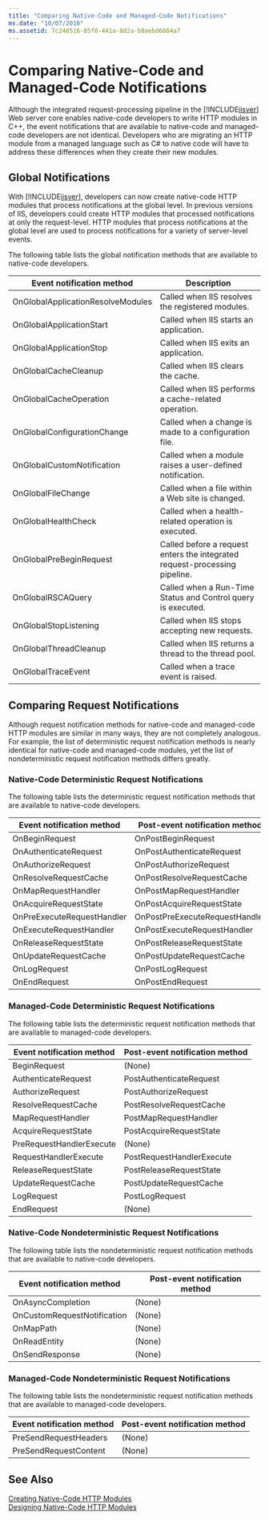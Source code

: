 ```yaml
---
title: "Comparing Native-Code and Managed-Code Notifications"
ms.date: "10/07/2016"
ms.assetid: 7c240516-85f0-441a-8d2a-b8aebd6884a7
---
```

# Comparing Native-Code and Managed-Code Notifications
Although the integrated request-processing pipeline in the [!INCLUDE[iisver](../../wmi-provider/includes/iisver-md.md)] Web server core enables native-code developers to write HTTP modules in C++, the event notifications that are available to native-code and managed-code developers are not identical. Developers who are migrating an HTTP module from a managed language such as C# to native code will have to address these differences when they create their new modules.  
  
## Global Notifications  
 With [!INCLUDE[iisver](../../wmi-provider/includes/iisver-md.md)], developers can now create native-code HTTP modules that process notifications at the global level. In previous versions of IIS, developers could create HTTP modules that processed notifications at only the request-level. HTTP modules that process notifications at the global level are used to process notifications for a variety of server-level events.  
  
 The following table lists the global notification methods that are available to native-code developers.  
  
|Event notification method|Description|  
|-------------------------------|-----------------|  
|OnGlobalApplicationResolveModules|Called when IIS resolves the registered modules.|  
|OnGlobalApplicationStart|Called when IIS starts an application.|  
|OnGlobalApplicationStop|Called when IIS exits an application.|  
|OnGlobalCacheCleanup|Called when IIS clears the cache.|  
|OnGlobalCacheOperation|Called when IIS performs a cache-related operation.|  
|OnGlobalConfigurationChange|Called when a change is made to a configuration file.|  
|OnGlobalCustomNotification|Called when a module raises a user-defined notification.|  
|OnGlobalFileChange|Called when a file within a Web site is changed.|  
|OnGlobalHealthCheck|Called when a health-related operation is executed.|  
|OnGlobalPreBeginRequest|Called before a request enters the integrated request-processing pipeline.|  
|OnGlobalRSCAQuery|Called when a Run-Time Status and Control query is executed.|  
|OnGlobalStopListening|Called when IIS stops accepting new requests.|  
|OnGlobalThreadCleanup|Called when IIS returns a thread to the thread pool.|  
|OnGlobalTraceEvent|Called when a trace event is raised.|  
  
## Comparing Request Notifications  
 Although request notification methods for native-code and managed-code HTTP modules are similar in many ways, they are not completely analogous. For example, the list of deterministic request notification methods is nearly identical for native-code and managed-code modules, yet the list of nondeterministic request notification methods differs greatly.  
  
### Native-Code Deterministic Request Notifications  
 The following table lists the deterministic request notification methods that are available to native-code developers.  
  
|Event notification method|Post-event notification method|  
|-------------------------------|-------------------------------------|  
|OnBeginRequest|OnPostBeginRequest|  
|OnAuthenticateRequest|OnPostAuthenticateRequest|  
|OnAuthorizeRequest|OnPostAuthorizeRequest|  
|OnResolveRequestCache|OnPostResolveRequestCache|  
|OnMapRequestHandler|OnPostMapRequestHandler|  
|OnAcquireRequestState|OnPostAcquireRequestState|  
|OnPreExecuteRequestHandler|OnPostPreExecuteRequestHandler|  
|OnExecuteRequestHandler|OnPostExecuteRequestHandler|  
|OnReleaseRequestState|OnPostReleaseRequestState|  
|OnUpdateRequestCache|OnPostUpdateRequestCache|  
|OnLogRequest|OnPostLogRequest|  
|OnEndRequest|OnPostEndRequest|  
  
### Managed-Code Deterministic Request Notifications  
 The following table lists the deterministic request notification methods that are available to managed-code developers.  
  
|Event notification method|Post-event notification method|  
|-------------------------------|-------------------------------------|  
|BeginRequest|(None)|  
|AuthenticateRequest|PostAuthenticateRequest|  
|AuthorizeRequest|PostAuthorizeRequest|  
|ResolveRequestCache|PostResolveRequestCache|  
|MapRequestHandler|PostMapRequestHandler|  
|AcquireRequestState|PostAcquireRequestState|  
|PreRequestHandlerExecute|(None)|  
|RequestHandlerExecute|PostRequestHandlerExecute|  
|ReleaseRequestState|PostReleaseRequestState|  
|UpdateRequestCache|PostUpdateRequestCache|  
|LogRequest|PostLogRequest|  
|EndRequest|(None)|  
  
### Native-Code Nondeterministic Request Notifications  
 The following table lists the nondeterministic request notification methods that are available to native-code developers.  
  
|Event notification method|Post-event notification method|  
|-------------------------------|-------------------------------------|  
|OnAsyncCompletion|(None)|  
|OnCustomRequestNotification|(None)|  
|OnMapPath|(None)|  
|OnReadEntity|(None)|  
|OnSendResponse|(None)|  
  
### Managed-Code Nondeterministic Request Notifications  
 The following table lists the nondeterministic request notification methods that are available to managed-code developers.  
  
|Event notification method|Post-event notification method|  
|-------------------------------|-------------------------------------|  
|PreSendRequestHeaders|(None)|  
|PreSendRequestContent|(None)|  
  
## See Also  
 [Creating Native-Code HTTP Modules](../../web-development-reference/native-code-development-overview/creating-native-code-http-modules.md)   
 [Designing Native-Code HTTP Modules](../../web-development-reference/native-code-development-overview/designing-native-code-http-modules.md)